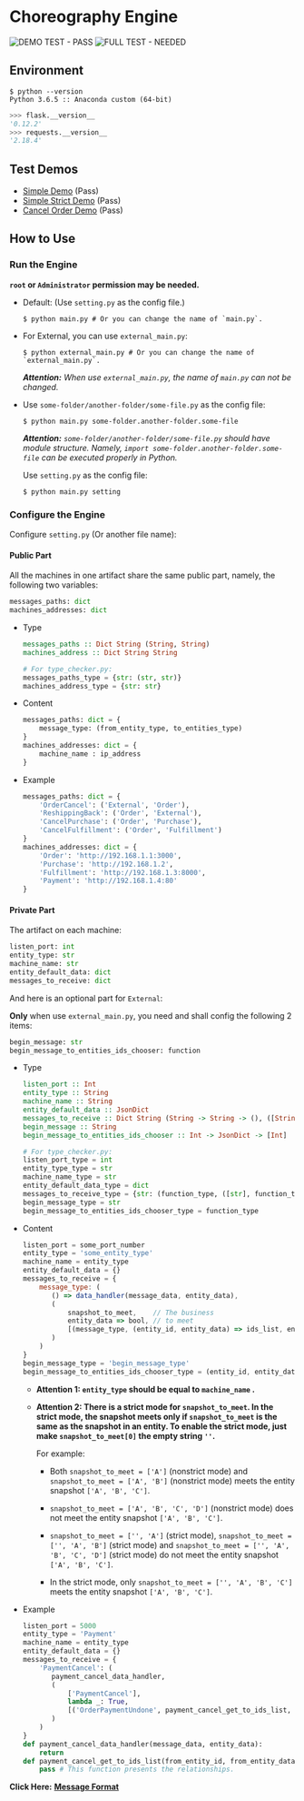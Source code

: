 # Choreography Engine

![DEMO TEST - PASS](https://img.shields.io/badge/DEMO%20TEST-PASS-green.svg) ![FULL TEST - NEEDED](https://img.shields.io/badge/FULL%20TEST-NEEDED-orange.svg)

## Environment

```shell
$ python --version
Python 3.6.5 :: Anaconda custom (64-bit)
```

```python
>>> flask.__version__
'0.12.2'
>>> requests.__version__
'2.18.4'
```

## Test Demos

- [Simple Demo](test/simple_demo) (Pass)
- [Simple Strict Demo](test/simple_strict_demo) (Pass)
- [Cancel Order Demo](test/cancel_order_demo) (Pass)

## How to Use

### Run the Engine

**`root` or `Administrator` permission may be needed.**

- Default: (Use `setting.py` as the config file.)

  ```shell
  $ python main.py # Or you can change the name of `main.py`.
  ```
  
- For External, you can use `external_main.py`:

  ```shell
  $ python external_main.py # Or you can change the name of `external_main.py`.
  ```

  ***Attention:*** *When use `external_main.py`, the name of `main.py` can not be changed.*

- Use `some-folder/another-folder/some-file.py` as the config file:

  ```shell
  $ python main.py some-folder.another-folder.some-file
  ```

  ***Attention:*** *`some-folder/another-folder/some-file.py` should have module structure. Namely, `import some-folder.another-folder.some-file` can be executed properly in Python.*

  Use `setting.py` as the config file:

  ```shell
  $ python main.py setting
  ```

### Configure the Engine

Configure `setting.py` (Or another file name):

#### Public Part

All the machines in one artifact share the same public part, namely, the following two variables:

```python
messages_paths: dict
machines_addresses: dict
```

- Type

  ```haskell
  messages_paths :: Dict String (String, String)
  machines_address :: Dict String String
  ```
  ```python
  # For type_checker.py:
  messages_paths_type = {str: (str, str)}
  machines_address_type = {str: str}
  ```

- Content

  ```python
  messages_paths: dict = {
      message_type: (from_entity_type, to_entities_type)
  }
  machines_addresses: dict = {
      machine_name : ip_address
  }
  ```

- Example

  ```python
  messages_paths: dict = {
      'OrderCancel': ('External', 'Order'),
      'ReshippingBack': ('Order', 'External'),
      'CancelPurchase': ('Order', 'Purchase'),
      'CancelFulfillment': ('Order', 'Fulfillment')
  }
  machines_addresses: dict = {
      'Order': 'http://192.168.1.1:3000',
      'Purchase': 'http://192.168.1.2',
      'Fulfillment': 'http://192.168.1.3:8000',
      'Payment': 'http://192.168.1.4:80'
  }
  ```

#### Private Part

The artifact on each machine:

```python
listen_port: int
entity_type: str
machine_name: str
entity_default_data: dict
messages_to_receive: dict
```

And here is an optional part for `External`:

**Only** when use `external_main.py`, you need and shall config the following 2 items:

```python
begin_message: str
begin_message_to_entities_ids_chooser: function
```

- Type

  ```haskell
  listen_port :: Int
  entity_type :: String
  machine_name :: String
  entity_default_data :: JsonDict
  messages_to_receive :: Dict String (String -> String -> (), ([String], JsonDict -> Bool, [(String, Int -> JsonDict -> [Int], JsonDict -> JsonDict)]))
  begin_message :: String
  begin_message_to_entities_ids_chooser :: Int -> JsonDict -> [Int]
  ```
  ```python
  # For type_checker.py:
  listen_port_type = int
  entity_type_type = str
  machine_name_type = str
  entity_default_data_type = dict
  messages_to_receive_type = {str: (function_type, ([str], function_type, [(str, function_type, function_type)]))}
  begin_message_type = str
  begin_message_to_entities_ids_chooser_type = function_type
  ```

- Content

  ```javascript
  listen_port = some_port_number
  entity_type = 'some_entity_type'
  machine_name = entity_type
  entity_default_data = {}
  messages_to_receive = {
      message_type: (
         () => data_handler(message_data, entity_data),
         (
             snapshot_to_meet,    // The business
             entity_data => bool, // to meet
             [(message_type, (entity_id, entity_data) => ids_list, entity_data => send_data)]
         )
      )
  }
  begin_message_type = 'begin_message_type'
  begin_message_to_entities_ids_chooser_type = (entity_id, entity_data) => ids_list
  ```

  - **Attention 1: `entity_type` should be equal to `machine_name` .**
  
  - **Attention 2: There is a strict mode for `snapshot_to_meet`. In the strict mode, the snapshot meets only if `snapshot_to_meet` is the same as the snapshot in an entity. To enable the strict mode, just make `snapshot_to_meet[0]` the empty string `''`.**

    For example:
    
    - Both `snapshot_to_meet = ['A']` (nonstrict mode) and `snapshot_to_meet = ['A', 'B']` (nonstrict mode) meets the entity snapshot `['A', 'B', 'C']`.
    
    - `snapshot_to_meet = ['A', 'B', 'C', 'D']` (nonstrict mode) does not meet the entity snapshot `['A', 'B', 'C']`.
    
    - `snapshot_to_meet = ['', 'A']` (strict mode), `snapshot_to_meet = ['', 'A', 'B']` (strict mode) and `snapshot_to_meet = ['', 'A', 'B', 'C', 'D']` (strict mode) do not meet the entity snapshot `['A', 'B', 'C']`.
    
    - In the strict mode, only `snapshot_to_meet = ['', 'A', 'B', 'C']` meets the entity snapshot `['A', 'B', 'C']`.

- Example

  ```python
  listen_port = 5000
  entity_type = 'Payment'
  machine_name = entity_type
  entity_default_data = {}
  messages_to_receive = {
      'PaymentCancel': (
         payment_cancel_data_handler,
         (
             ['PaymentCancel'],
             lambda _: True,
             [('OrderPaymentUndone', payment_cancel_get_to_ids_list, lambda _: {})]
         )
      )
  }
  def payment_cancel_data_handler(message_data, entity_data):
      return
  def payment_cancel_get_to_ids_list(from_entity_id, from_entity_data) -> list:
      pass # This function presents the relationships.
  ```

**Click Here:** [**Message Format**](MessageFormat.md)
